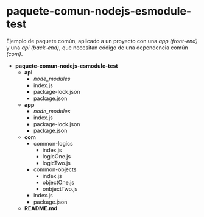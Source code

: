 # paquete-comun-nodejs-esmodule-test

Ejemplo de paquete común, aplicado a un proyecto con una *app (front-end)* y una *api (back-end)*, que necesitan código de una dependencia común *(com)*.

* **paquete-comun-nodejs-esmodule-test**
    * **api**
        * *node_modules*
        * index.js
        * package-lock.json
        * package.json 
    * **app**
        * *node_modules*
        * index.js
        * package-lock.json
        * package.json 
    * **com**
        * common-logics
            * index.js
            * logicOne.js
            * logicTwo.js
        * common-objects
            * index.js
            * objectOne.js
            * onbjectTwo.js
        * index.js
        * package.json
    * **README.md**